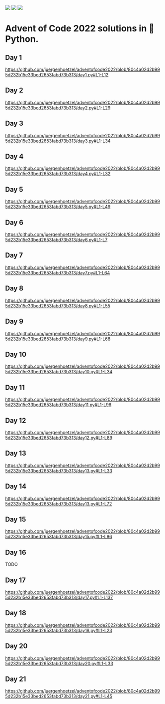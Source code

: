 ![](https://img.shields.io/badge/day%20📅-23-blue) ![](https://img.shields.io/badge/stars%20⭐-34-yellow) 	![](https://img.shields.io/badge/days%20completed-15-red)
# Advent of Code 2022 solutions in 🐍 Python.

## Day 1

https://github.com/juergenhoetzel/adventofcode2022/blob/80c4a02d2b995d232b15e33bed2653fabd73b313/day1.py#L1-L12

## Day 2

https://github.com/juergenhoetzel/adventofcode2022/blob/80c4a02d2b995d232b15e33bed2653fabd73b313/day2.py#L1-L29

## Day 3

https://github.com/juergenhoetzel/adventofcode2022/blob/80c4a02d2b995d232b15e33bed2653fabd73b313/day3.py#L1-L34

## Day 4

https://github.com/juergenhoetzel/adventofcode2022/blob/80c4a02d2b995d232b15e33bed2653fabd73b313/day4.py#L1-L32

## Day 5

https://github.com/juergenhoetzel/adventofcode2022/blob/80c4a02d2b995d232b15e33bed2653fabd73b313/day5.py#L1-L49

## Day 6

https://github.com/juergenhoetzel/adventofcode2022/blob/80c4a02d2b995d232b15e33bed2653fabd73b313/day6.py#L1-L7

## Day 7

https://github.com/juergenhoetzel/adventofcode2022/blob/80c4a02d2b995d232b15e33bed2653fabd73b313/day7.py#L1-L64

## Day 8

https://github.com/juergenhoetzel/adventofcode2022/blob/80c4a02d2b995d232b15e33bed2653fabd73b313/day8.py#L1-L55

## Day 9

https://github.com/juergenhoetzel/adventofcode2022/blob/80c4a02d2b995d232b15e33bed2653fabd73b313/day9.py#L1-L68

## Day 10

https://github.com/juergenhoetzel/adventofcode2022/blob/80c4a02d2b995d232b15e33bed2653fabd73b313/day10.py#L1-L34

## Day 11

https://github.com/juergenhoetzel/adventofcode2022/blob/80c4a02d2b995d232b15e33bed2653fabd73b313/day11.py#L1-L96

## Day 12

https://github.com/juergenhoetzel/adventofcode2022/blob/80c4a02d2b995d232b15e33bed2653fabd73b313/day12.py#L1-L89

## Day 13

https://github.com/juergenhoetzel/adventofcode2022/blob/80c4a02d2b995d232b15e33bed2653fabd73b313/day13.py#L1-L33

## Day 14

https://github.com/juergenhoetzel/adventofcode2022/blob/80c4a02d2b995d232b15e33bed2653fabd73b313/day13.py#L1-L72

## Day 15

https://github.com/juergenhoetzel/adventofcode2022/blob/80c4a02d2b995d232b15e33bed2653fabd73b313/day15.py#L1-L86

## Day 16

TODO

## Day 17

https://github.com/juergenhoetzel/adventofcode2022/blob/80c4a02d2b995d232b15e33bed2653fabd73b313/day17.py#L1-L137

## Day 18

https://github.com/juergenhoetzel/adventofcode2022/blob/80c4a02d2b995d232b15e33bed2653fabd73b313/day18.py#L1-L23

## Day 20

https://github.com/juergenhoetzel/adventofcode2022/blob/80c4a02d2b995d232b15e33bed2653fabd73b313/day20.py#L1-L33

## Day 21

https://github.com/juergenhoetzel/adventofcode2022/blob/80c4a02d2b995d232b15e33bed2653fabd73b313/day21.py#L1-L45
